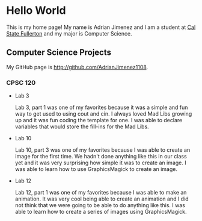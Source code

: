 # Hello World

This is my home page! My name is Adrian Jimenez and I am a student at [Cal State Fullerton](http://www.fullerton.edu/) and my major is Computer Science.

## Computer Science Projects

My GitHub page is http://github.com/AdrianJimenez1108.

### CPSC 120

* Lab 3

    Lab 3, part 1 was one of my favorites because it was a simple and fun way to get used to using cout and cin. I always loved Mad Libs growing up and it was fun coding the template for one. I was able to declare variables that would store the fill-ins for the Mad Libs.
    
* Lab 10

    Lab 10, part 3 was one of my favorites because I was able to create an image for the first time. We hadn't done anything like this in our class yet and it was very surprising how simple it was to create an image. I was able to learn how to use GraphicsMagick to create an image.

* Lab 12   

    Lab 12, part 1 was one of my favorites because I was able to make an animation. It was very cool being able to create an animation and I did not think that we were going to be able to do anything like this.
    I was able to learn how to create a series of images using GraphicsMagick.
